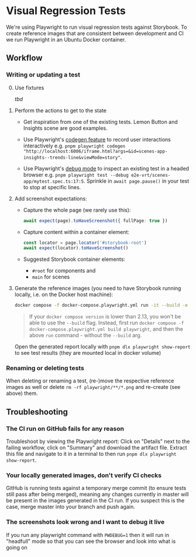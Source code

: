 # Visual Regression Tests

We're using Playwright to run visual regression tests against Storybook. To create reference images that are consistent between development and CI we run Playwright in an Ubuntu Docker container.

## Workflow

### Writing or updating a test

0. Use fixtures

    _tbd_

1. Perform the actions to get to the state

    - Get inspiration from one of the existing tests. Lemon Button and Insights scene are good examples.

    - Use Playwright's [codegen feature](https://playwright.dev/docs/codegen-intro) to record user interactions interactively e.g. `pnpm playwright codegen "http://localhost:6006/iframe.html?args=&id=scenes-app-insights--trends-line&viewMode=story"`.

    - Use Playwright's [debug mode](https://playwright.dev/docs/debug) to inspect an existing test in a headed browser e.g. `pnpm playwright test --debug e2e-vrt/scenes-app/mytest.spec.ts:17:5`. Sprinkle in `await page.pause()` in your test to stop at specific lines.

2. Add screenshot expectations:

    - Capture the whole page (we rarely use this):

        ```ts
        await expect(page).toHaveScreenshot({ fullPage: true })
        ```

    - Capture content within a container element:

        ```ts
        const locator = page.locator('#storybook-root')
        await expect(locator).toHaveScreenshot()
        ```

    - Suggested Storybook container elements:
        - `#root` for components and
        - `main` for scenes

3. Generate the reference images (you need to have Storybook running locally, i.e. on the Docker host machine):

    ```sh
    docker compose -f docker-compose.playwright.yml run -it --build -e STORYBOOK_URL=http://host.docker.internal:6006 playwright pnpm test:visual-regression
    ```

    > If your `docker compose version` is lower than 2.13, you won't be able to use the `--build` flag. Instead, first run `docker compose -f docker-compose.playwright.yml build playwright`, and then the above `run` command - without the `--build` arg.

    Open the generated report locally with `pnpm dlx playwright show-report` to see test results (they are mounted local in docker volume)

### Renaming or deleting tests

When deleting or renaming a test, (re-)move the respective reference images as well or delete `rm -rf playwright/**/*.png` and re-create (see above) them.

## Troubleshooting

### The CI run on GitHub fails for any reason

Troubleshoot by viewing the Playwright report: Click on "Details" next to the failing workflow, click on "Summary" and download the artifact file. Extract this file and navigate to it in a terminal to then run `pnpm dlx playwright show-report`.

### Your locally generated images, don't verify CI checks

GitHub is running tests against a temporary merge commit (to ensure tests still pass after being merged), meaning any changes currently in master will be present in the images generated in the CI run. If you suspect this is the case, merge master into your branch and push again.

### The screenshots look wrong and I want to debug it live

If you run any playwright command with `PWDEBUG=1` then it will run in "headfull" mode so that you can see the browser and look into what is going on
